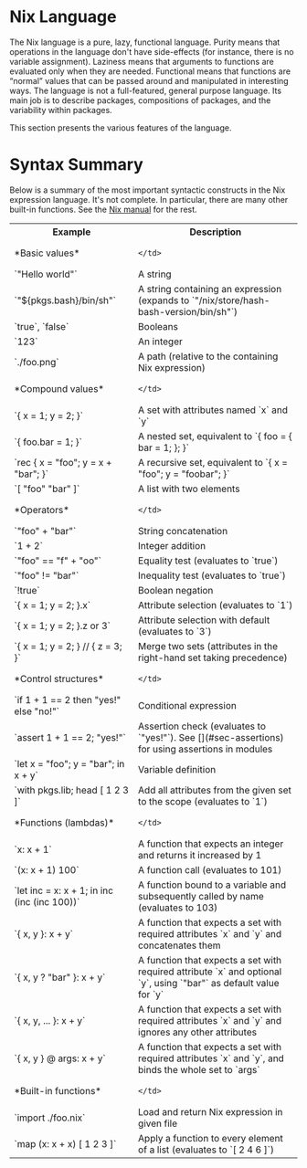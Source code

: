 # Nix Language

The Nix language is a pure, lazy, functional language. Purity
means that operations in the language don't have side-effects (for
instance, there is no variable assignment). Laziness means that
arguments to functions are evaluated only when they are needed.
Functional means that functions are “normal” values that can be passed
around and manipulated in interesting ways. The language is not a
full-featured, general purpose language. Its main job is to describe
packages, compositions of packages, and the variability within packages.

This section presents the various features of the language.

# Syntax Summary

Below is a summary of the most important syntactic constructs in the Nix
expression language. It's not complete. In particular, there are many
other built-in functions. See the [Nix
manual](https://nixos.org/nix/manual/#chap-writing-nix-expressions) for
the rest.

<table>
  <tr>
    <th>
       Example
    </th>
    <th>
      Description
    </th>
  </tr>
  <tr>
    <td>
       *Basic values*
    </td>
    <td>

    </td>
  </tr>
  <tr>
    <td>
       `"Hello world"`
    </td>
    <td>
      A string
    </td>
  </tr>
  <tr>
    <td>
       `"${pkgs.bash}/bin/sh"`
    </td>
    <td>
      A string containing an expression (expands to `"/nix/store/hash-bash-version/bin/sh"`)
    </td>
  </tr>
  <tr>
    <td>
       `true`, `false`
    </td>
    <td>
      Booleans
    </td>
  </tr>
  <tr>
    <td>
       `123`
    </td>
    <td>
      An integer
    </td>
  </tr>
  <tr>
    <td>
       `./foo.png`
    </td>
    <td>
      A path (relative to the containing Nix expression)
    </td>
  </tr>
  <tr>
    <td>
       *Compound values*
    </td>
    <td>

    </td>
  </tr>
  <tr>
    <td>
       `{ x = 1; y = 2; }`
    </td>
    <td>
      A set with attributes named `x` and `y`
    </td>
  </tr>
  <tr>
    <td>
       `{ foo.bar = 1; }`
    </td>
    <td>
      A nested set, equivalent to `{ foo = { bar = 1; }; }`
    </td>
  </tr>
  <tr>
    <td>
       `rec { x = "foo"; y = x + "bar"; }`
    </td>
    <td>
      A recursive set, equivalent to `{ x = "foo"; y = "foobar"; }`
    </td>
  </tr>
  <tr>
    <td>
       `[ "foo" "bar" ]`
    </td>
    <td>
      A list with two elements
    </td>
  </tr>
  <tr>
    <td>
       *Operators*
    </td>
    <td>

    </td>
  </tr>
  <tr>
    <td>
       `"foo" + "bar"`
    </td>
    <td>
      String concatenation
    </td>
  </tr>
  <tr>
    <td>
       `1 + 2`
    </td>
    <td>
      Integer addition
    </td>
  </tr>
  <tr>
    <td>
       `"foo" == "f" + "oo"`
    </td>
    <td>
      Equality test (evaluates to `true`)
    </td>
  </tr>
  <tr>
    <td>
       `"foo" != "bar"`
    </td>
    <td>
      Inequality test (evaluates to `true`)
    </td>
  </tr>
  <tr>
    <td>
       `!true`
    </td>
    <td>
      Boolean negation
    </td>
  </tr>
  <tr>
    <td>
       `{ x = 1; y = 2; }.x`
    </td>
    <td>
      Attribute selection (evaluates to `1`)
    </td>
  </tr>
  <tr>
    <td>
       `{ x = 1; y = 2; }.z or 3`
    </td>
    <td>
      Attribute selection with default (evaluates to `3`)
    </td>
  </tr>
  <tr>
    <td>
       `{ x = 1; y = 2; } // { z = 3; }`
    </td>
    <td>
      Merge two sets (attributes in the right-hand set taking precedence)
    </td>
  </tr>
  <tr>
    <td>
       *Control structures*
    </td>
    <td>

    </td>
  </tr>
  <tr>
    <td>
       `if 1 + 1 == 2 then "yes!" else "no!"`
    </td>
    <td>
      Conditional expression
    </td>
  </tr>
  <tr>
    <td>
       `assert 1 + 1 == 2; "yes!"`
    </td>
    <td>
      Assertion check (evaluates to `"yes!"`). See [](#sec-assertions) for using assertions in modules
    </td>
  </tr>
  <tr>
    <td>
       `let x = "foo"; y = "bar"; in x + y`
    </td>
    <td>
      Variable definition
    </td>
  </tr>
  <tr>
    <td>
       `with pkgs.lib; head [ 1 2 3 ]`
    </td>
    <td>
      Add all attributes from the given set to the scope (evaluates to `1`)
    </td>
  </tr>
  <tr>
    <td>
       *Functions (lambdas)*
    </td>
    <td>

    </td>
  </tr>
  <tr>
    <td>
       `x: x + 1`
    </td>
    <td>
      A function that expects an integer and returns it increased by 1
    </td>
  </tr>
  <tr>
    <td>
       `(x: x + 1) 100`
    </td>
    <td>
      A function call (evaluates to 101)
    </td>
  </tr>
  <tr>
    <td>
       `let inc = x: x + 1; in inc (inc (inc 100))`
    </td>
    <td>
      A function bound to a variable and subsequently called by name (evaluates to 103)
    </td>
  </tr>
  <tr>
    <td>
       `{ x, y }: x + y`
    </td>
    <td>
      A function that expects a set with required attributes `x` and `y` and concatenates them
    </td>
  </tr>
  <tr>
    <td>
       `{ x, y ? "bar" }: x + y`
    </td>
    <td>
      A function that expects a set with required attribute `x` and optional `y`, using `"bar"` as default value for `y`
    </td>
  </tr>
  <tr>
    <td>
       `{ x, y, ... }: x + y`
    </td>
    <td>
      A function that expects a set with required attributes `x` and `y` and ignores any other attributes
    </td>
  </tr>
  <tr>
    <td>
       `{ x, y } @ args: x + y`
    </td>
    <td>
      A function that expects a set with required attributes `x` and `y`, and binds the whole set to `args`
    </td>
  </tr>
  <tr>
    <td>
       *Built-in functions*
    </td>
    <td>

    </td>
  </tr>
  <tr>
    <td>
       `import ./foo.nix`
    </td>
    <td>
      Load and return Nix expression in given file
    </td>
  </tr>
  <tr>
    <td>
       `map (x: x + x) [ 1 2 3 ]`
    </td>
    <td>
      Apply a function to every element of a list (evaluates to `[ 2 4 6 ]`)
    </td>
  </tr>
</table>
